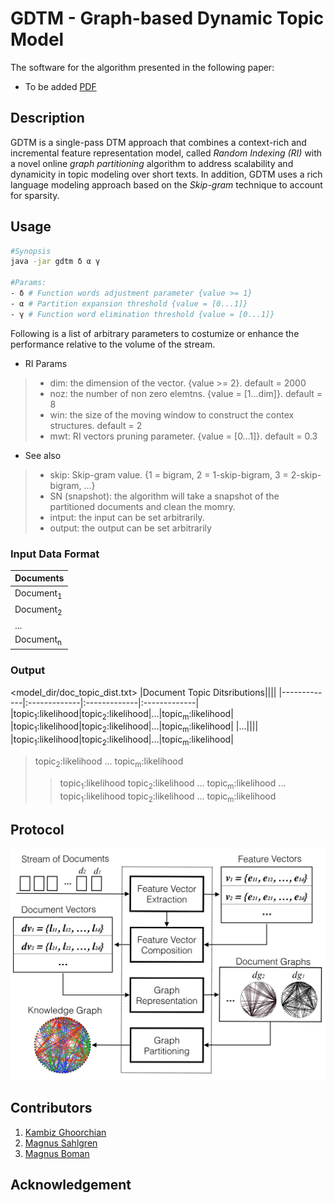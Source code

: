 # GDTM - Graph-based Dynamic Topic Model

The software for the algorithm presented in the following paper:
 - To be added [PDF](https://www.kth.se/profile/ghoorian)

## Description
GDTM is a single-pass DTM approach that combines a context-rich and incremental feature representation model, called *Random Indexing (RI)* with a novel online *graph partitioning* algorithm to address scalability and dynamicity in topic modeling over short texts. In addition, GDTM uses a rich language modeling approach based on the *Skip-gram* technique to account for sparsity.

## Usage

``` bash
#Synopsis
java -jar gdtm δ α γ

#Params:
- δ # Function words adjustment parameter {value >= 1}
- α # Partition expansion threshold {value = [0...1]}
- γ # Function word elimination threshold {value = [0...1]}
```

Following is a list of arbitrary parameters to costumize or enhance the performance relative to the volume of the stream.

* RI Params
> + dim: the dimension of the vector. {value >= 2}. default = 2000
> + noz: the number of non zero elemtns. {value = [1...dim]}. default = 8
> + win: the size of the moving window to construct the contex structures. default = 2 
> + mwt: RI vectors pruning parameter. {value = [0...1]}. default = 0.3

* See also
> - skip: Skip-gram value. {1 = bigram, 2 = 1-skip-bigram, 3 = 2-skip-bigram, ...}
> - SN (snapshot): the algorithm will take a snapshot of the partitioned documents and clean the momry.
> - intput: the input can be set arbitrarily.
> - output: the output can be set arbitrarily

### Input Data Format

|Documents|
|-------------|
|Document<sub>1</sub>|
|Document<sub>2</sub>|
|...|
|Document<sub>n</sub>|

### Output
<model_dir/doc_topic_dist.txt>
|Document Topic Ditsributions||||
|-------------|:-------------|:-------------|:-------------|
|topic<sub>1</sub>:likelihood|topic<sub>2</sub>:likelihood|...|topic<sub>m</sub>:likelihood|
|topic<sub>1</sub>:likelihood|topic<sub>2</sub>:likelihood|...|topic<sub>m</sub>:likelihood|
|...||||
|topic<sub>1</sub>:likelihood|topic<sub>2</sub>:likelihood|...|topic<sub>m</sub>:likelihood|

>  topic<sub>2</sub>:likelihood ... topic<sub>m</sub>:likelihood
> > topic<sub>1</sub>:likelihood topic<sub>2</sub>:likelihood ... topic<sub>m</sub>:likelihood
> > ...
> > topic<sub>1</sub>:likelihood topic<sub>2</sub>:likelihood ... topic<sub>m</sub>:likelihood

## Protocol
![alt text](https://github.com/kambizG/gdtm/blob/master/img/protocol.png "The protocol of the algorithm.")

## Contributors
1. [Kambiz Ghoorchian](https://www.kth.se/profile/ghoorian)
2. [Magnus Sahlgren](https://www.sics.se/people/magnus-sahlgren)
3. [Magnus Boman](https://www.kth.se/profile/mab)

## Acknowledgement
